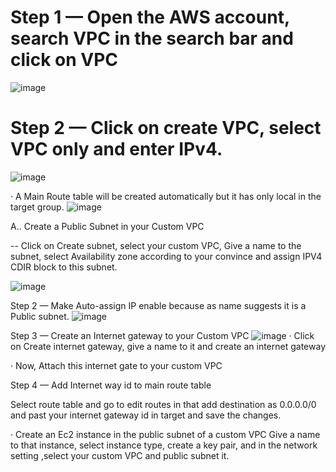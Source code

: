 
# Step 1 — Open the AWS account, search VPC in the search bar and click on VPC

![image](https://miro.medium.com/v2/resize:fit:1400/format:webp/1*fIrk-zLWEb4mepZjY1kiRw.png)

# Step 2 — Click on create VPC, select VPC only and enter IPv4.

![image](https://github.com/user-attachments/assets/554938be-d729-477e-bf1e-137f12995ee3)

· A Main Route table will be created automatically but it has only local in the target group.
![image](https://github.com/user-attachments/assets/821c91fe-afb7-42ac-a2f4-6cbdabd87938)


A.. Create a Public Subnet in your Custom VPC

--  Click on Create subnet, select your custom VPC, Give a name to the subnet, select Availability zone according to your convince and assign IPV4 CDIR block to this subnet.

![image](https://github.com/user-attachments/assets/c461c26d-ea92-4e46-9b00-5f9c8bd1f133)

Step 2 — Make Auto-assign IP enable because as name suggests it is a Public subnet.
![image](https://github.com/user-attachments/assets/ec499caa-935c-425a-8b24-93e86f2663d2)


Step 3 — Create an Internet gateway to your Custom VPC
![image](https://github.com/user-attachments/assets/9a53eb7b-9a78-4c70-aa60-506b35cc5be5)
· Click on Create internet gateway, give a name to it and create an internet gateway



· Now, Attach this internet gate to your custom VPC




Step 4 — Add Internet way id to main route table


Select route table and go to edit routes in that add destination as 0.0.0.0/0 and past your internet gateway id in target and save the changes.


· Create an Ec2 instance in the public subnet of a custom VPC
Give a name to that instance, select instance type, create a key pair, and in the network setting ,select your custom VPC and public subnet it.


